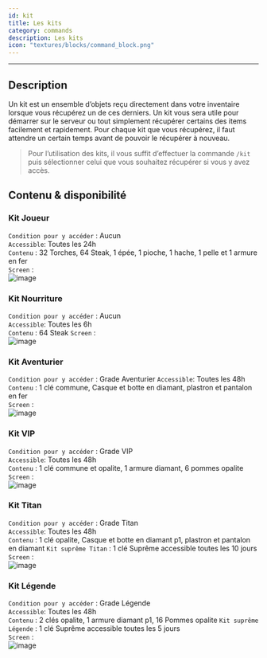 ```yaml
---
id: kit
title: Les kits
category: commands
description: Les kits
icon: "textures/blocks/command_block.png"
---
```

___
## Description
 
Un kit est un ensemble d’objets reçu directement dans votre inventaire lorsque vous récupérez un de ces derniers. Un kit vous sera utile pour démarrer sur le serveur ou tout simplement récupérer certains des items facilement et rapidement.
Pour chaque kit que vous récupérez, il faut attendre un certain temps avant de pouvoir le récupérer à nouveau.
 
> Pour l’utilisation des kits, il vous suffit d’effectuer la commande ``/kit`` puis sélectionner celui que vous souhaitez récupérer si vous y avez accès.
 
## Contenu & disponibilité

### Kit Joueur 

``Condition pour y accéder`` : Aucun  
``Accessible``: Toutes les 24h  
``Contenu`` : 32 Torches, 64 Steak, 1 épée, 1 pioche, 1 hache, 1 pelle et 1 armure en fer   
``Screen`` :   
![image](https://user-images.githubusercontent.com/91474741/192136847-6aa7e8e2-d492-4fc8-92ae-6bf8dd1e1109.png)

### Kit Nourriture 

``Condition pour y accéder`` : Aucun  
``Accessible``: Toutes les 6h  
``Contenu`` : 64 Steak
``Screen`` :  
![image](https://user-images.githubusercontent.com/91474741/192136567-5f56398a-be55-4d9a-984e-21c56bde5839.png)   

### Kit Aventurier 

``Condition pour y accéder`` : Grade Aventurier 
``Accessible``: Toutes les 48h  
``Contenu`` : 1 clé commune, Casque et botte en diamant, plastron et pantalon en fer  
``Screen`` :  
![image](https://user-images.githubusercontent.com/91474741/192357728-c8121f10-3e76-4bed-9289-83a56498a3fc.png) 

### Kit VIP 

``Condition pour y accéder`` : Grade VIP  
``Accessible``: Toutes les 48h  
``Contenu`` : 1 clé commune et opalite, 1 armure diamant, 6 pommes opalite  
``Screen`` :   
![image](https://user-images.githubusercontent.com/91474741/192136872-c886e47c-fd58-4002-9ce7-557312b5b491.png)

### Kit Titan 

``Condition pour y accéder`` : Grade Titan  
``Accessible``: Toutes les 48h  
``Contenu`` : 1 clé opalite, Casque et botte en diamant p1, plastron et pantalon en diamant
``Kit suprême Titan`` : 1 clé Suprême accessible toutes les 10 jours    
``Screen`` :   
![image](https://user-images.githubusercontent.com/91474741/192136918-2887bd92-79ad-4de1-a1f0-39fc90e6e7ba.png)

### Kit Légende 

``Condition pour y accéder`` : Grade Légende  
``Accessible``: Toutes les 48h  
``Contenu`` : 2 clés opalite, 1 armure diamant p1, 16 Pommes opalite 
``Kit suprême Légende`` : 1 clé Suprême accessible toutes les 5 jours    
``Screen`` :   
![image](https://user-images.githubusercontent.com/91474741/192136967-7b7936a7-a08d-4aec-b368-c55b93ebf216.png)
